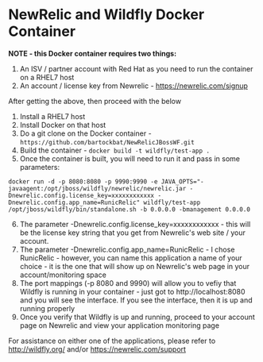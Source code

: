 # NewRelic and Wildfly Docker Container

**NOTE - this Docker container requires two things:**

1. An ISV / partner account with Red Hat as you need to run the container on a RHEL7 host
2. An account / license key from Newrelic - https://newrelic.com/signup

After getting the above, then proceed with the below

1. Install a RHEL7 host
2. Install Docker on that host
3. Do a git clone on the Docker container - `https://github.com/bartockbat/NewRelicJBossWF.git`
4. Build the container - `docker build -t wildfly/test-app .`
5. Once the container is built, you will need to run it and pass in some parameters:

`docker run -d -p 8080:8080 -p 9990:9990 -e JAVA_OPTS="-javaagent:/opt/jboss/wildfly/newrelic/newrelic.jar -Dnewrelic.config.license_key=xxxxxxxxxxxx -Dnewrelic.config.app_name=RunicRelic" wildfly/test-app /opt/jboss/wildfly/bin/standalone.sh -b 0.0.0.0 -bmanagement 0.0.0.0`

6. The parameter -Dnewrelic.config.license_key=xxxxxxxxxxxx - this will be the license key string that you get from Newrelic's web site / your account.
7. The parameter  -Dnewrelic.config.app_name=RunicRelic - I chose RunicRelic - however, you can name this application a name of your choice - it is the one that will show up on Newrelic's web page in your account/monitoring space 
8. The port mappings (-p 8080 and 9990) will allow you to vefiy that Wildfly is running in your container - just got to http://localhost:8080 and you will see the interface. If you see the interface, then it is up and running properly
9. Once you verify that Wildfly is up and running, proceed to your account page on Newrelic and view your application monitoring page

For assistance on either one of the applications, please refer to http://wildfly.org/ and/or https://newrelic.com/support
